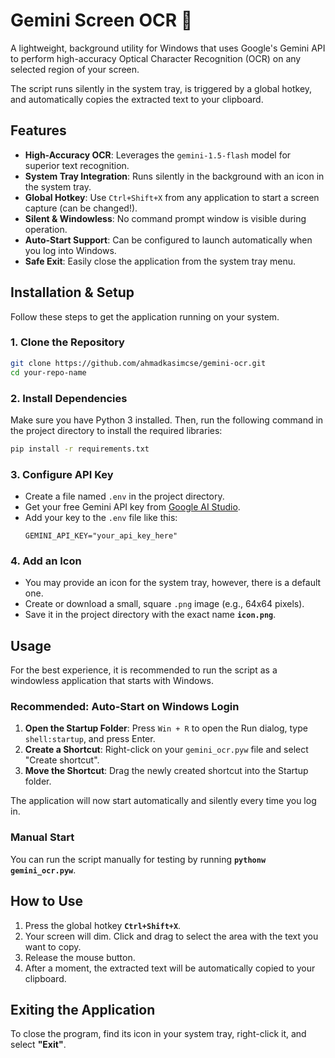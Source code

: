 # Gemini Screen OCR 🚀

A lightweight, background utility for Windows that uses Google's Gemini API to perform high-accuracy Optical Character Recognition (OCR) on any selected region of your screen.

The script runs silently in the system tray, is triggered by a global hotkey, and automatically copies the extracted text to your clipboard.



## Features

* **High-Accuracy OCR**: Leverages the `gemini-1.5-flash` model for superior text recognition.
* **System Tray Integration**: Runs silently in the background with an icon in the system tray.
* **Global Hotkey**: Use `Ctrl+Shift+X` from any application to start a screen capture (can be changed!).
* **Silent & Windowless**: No command prompt window is visible during operation.
* **Auto-Start Support**: Can be configured to launch automatically when you log into Windows.
* **Safe Exit**: Easily close the application from the system tray menu.

## Installation & Setup

Follow these steps to get the application running on your system.

### 1. Clone the Repository
```bash
git clone https://github.com/ahmadkasimcse/gemini-ocr.git
cd your-repo-name
```

### 2. Install Dependencies
Make sure you have Python 3 installed. Then, run the following command in the project directory to install the required libraries:
```bash
pip install -r requirements.txt
```

### 3. Configure API Key
* Create a file named `.env` in the project directory.
* Get your free Gemini API key from [Google AI Studio](https://aistudio.google.com/).
* Add your key to the `.env` file like this:
    ```
    GEMINI_API_KEY="your_api_key_here"
    ```

### 4. Add an Icon
* You may provide an icon for the system tray, however, there is a default one.
* Create or download a small, square `.png` image (e.g., 64x64 pixels).
* Save it in the project directory with the exact name **`icon.png`**.

## Usage

For the best experience, it is recommended to run the script as a windowless application that starts with Windows.

### Recommended: Auto-Start on Windows Login
1.  **Open the Startup Folder**: Press `Win + R` to open the Run dialog, type `shell:startup`, and press Enter.
2.  **Create a Shortcut**: Right-click on your `gemini_ocr.pyw` file and select "Create shortcut".
3.  **Move the Shortcut**: Drag the newly created shortcut into the Startup folder.

The application will now start automatically and silently every time you log in.

### Manual Start
You can run the script manually for testing by running **`pythonw gemini_ocr.pyw`**.

## How to Use
1.  Press the global hotkey **`Ctrl+Shift+X`**.
2.  Your screen will dim. Click and drag to select the area with the text you want to copy.
3.  Release the mouse button.
4.  After a moment, the extracted text will be automatically copied to your clipboard.

## Exiting the Application
To close the program, find its icon in your system tray, right-click it, and select **"Exit"**.
